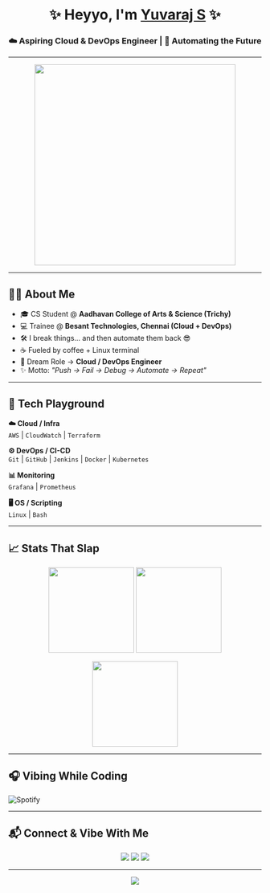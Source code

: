 <!-- WELCOME BANNER -->
<h1 align="center">✨ Heyyo, I'm <a href="https://www.linkedin.com/in/yuvaraj-devops/">Yuvaraj S</a> ✨</h1>
<h3 align="center">☁️ Aspiring Cloud & DevOps Engineer | 🚀 Automating the Future</h3>

---

<!-- GIF / AESTHETICS -->
<p align="center">
  <img src="https://media.giphy.com/media/qgQUggAC3Pfv687qPC/giphy.gif" width="400" />
</p>

---

## 🧑‍💻 About Me  
- 🎓 CS Student @ **Aadhavan College of Arts & Science (Trichy)**  
- 💻 Trainee @ **Besant Technologies, Chennai (Cloud + DevOps)**  
- 🛠️ I break things… and then automate them back 😎  
- ☕ Fueled by coffee + Linux terminal  
- 🎯 Dream Role → **Cloud / DevOps Engineer**  
- ✨ Motto: *"Push → Fail → Debug → Automate → Repeat"*  

---

## 🚀 Tech Playground  

**☁️ Cloud / Infra**  
`AWS` | `CloudWatch` | `Terraform`  

**⚙️ DevOps / CI-CD**  
`Git` | `GitHub` | `Jenkins` | `Docker` | `Kubernetes`  

**📊 Monitoring**  
`Grafana` | `Prometheus`  

**🖥️ OS / Scripting**  
`Linux` | `Bash`  

---

## 📈 Stats That Slap  

<p align="center">
  <img src="https://github-readme-stats.vercel.app/api?username=YuviKing&show_icons=true&theme=tokyonight&hide_border=true" height="170"/>
  <img src="https://github-readme-stats.vercel.app/api/top-langs/?username=YuviKing&layout=compact&theme=tokyonight&hide_border=true" height="170"/>
</p>

<p align="center">
  <img src="https://github-readme-streak-stats.herokuapp.com?user=YuviKing&theme=tokyonight&hide_border=true" height="170"/>
</p>

---

## 🎧 Vibing While Coding  

![Spotify](https://spotify-github-profile.vercel.app/api/view?uid=YOUR_SPOTIFY_UID&cover_image=true&theme=default&show_offline=false&background_color=121212&interchange=true)

---

## 📬 Connect & Vibe With Me  

<p align="center">
  <a href="https://www.linkedin.com/in/yuvaraj-devops/"><img src="https://img.shields.io/badge/LinkedIn-0077B5?style=for-the-badge&logo=linkedin&logoColor=white"/></a>
  <a href="https://www.instagram.com/_yvrxj._/"><img src="https://img.shields.io/badge/Instagram-E4405F?style=for-the-badge&logo=instagram&logoColor=white"/></a>
  <a href="mailto:yuviyuvaraj7639@gmail.com"><img src="https://img.shields.io/badge/Email-D14836?style=for-the-badge&logo=gmail&logoColor=white"/></a>
</p>

---

<p align="center">
  <img src="https://readme-typing-svg.demolab.com?font=Fira+Code&size=22&pause=1000&color=22D3EE&center=true&vCenter=true&width=435&lines=Automate+Everything+⚡;Cloud+Is+The+Future+☁️;Eat+~+Code+~+Sleep+~+Repeat+💻" />
</p>
